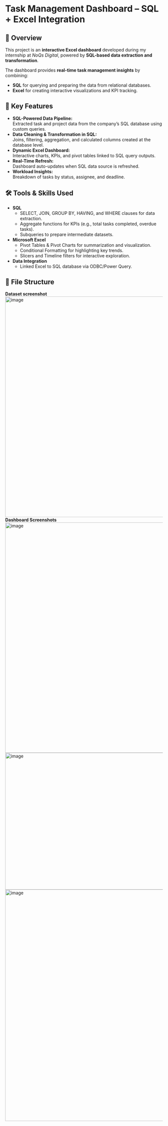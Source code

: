 # Task Management Dashboard – SQL + Excel Integration

## 📌 Overview
This project is an **interactive Excel dashboard** developed during my internship at *NoQs Digital*, powered by **SQL-based data extraction and transformation**.

The dashboard provides **real-time task management insights** by combining:
- **SQL** for querying and preparing the data from relational databases.
- **Excel** for creating interactive visualizations and KPI tracking.




## 🎯 Key Features
- **SQL-Powered Data Pipeline:**  
  Extracted task and project data from the company’s SQL database using custom queries.
- **Data Cleaning & Transformation in SQL:**  
  Joins, filtering, aggregation, and calculated columns created at the database level.
- **Dynamic Excel Dashboard:**  
  Interactive charts, KPIs, and pivot tables linked to SQL query outputs.
- **Real-Time Refresh:**  
  Dashboard auto-updates when SQL data source is refreshed.
- **Workload Insights:**  
  Breakdown of tasks by status, assignee, and deadline.



## 🛠 Tools & Skills Used
- **SQL**  
  - SELECT, JOIN, GROUP BY, HAVING, and WHERE clauses for data extraction.  
  - Aggregate functions for KPIs (e.g., total tasks completed, overdue tasks).  
  - Subqueries to prepare intermediate datasets.
- **Microsoft Excel**  
  - Pivot Tables & Pivot Charts for summarization and visualization.  
  - Conditional Formatting for highlighting key trends.  
  - Slicers and Timeline filters for interactive exploration.
- **Data Integration**  
  - Linked Excel to SQL database via ODBC/Power Query.



## 📂 File Structure
**Dataset screenshot**
<img width="1811" height="705" alt="image" src="https://github.com/user-attachments/assets/d145e968-df67-4a43-a840-dd03e5745613" /> 
**Dashboard Screenshots**
<img width="1845" height="736" alt="image" src="https://github.com/user-attachments/assets/2a27dae6-4144-410b-bc39-a2e071e6d936" />
<img width="1418" height="437" alt="image" src="https://github.com/user-attachments/assets/280a86d4-d20d-4c3a-b7ae-5937a793ec69" />
<img width="1231" height="740" alt="image" src="https://github.com/user-attachments/assets/b7abcaf7-2113-4809-816e-8e8c373a69ab" />


